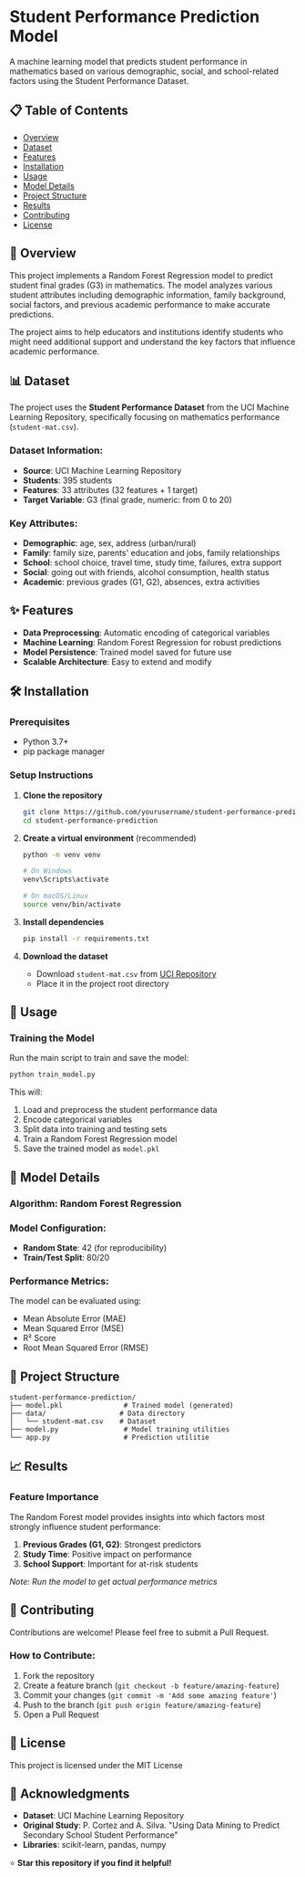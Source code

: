 # Student Performance Prediction Model

A machine learning model that predicts student performance in mathematics based on various demographic, social, and school-related factors using the Student Performance Dataset.

## 📋 Table of Contents

- [Overview](#overview)
- [Dataset](#dataset)
- [Features](#features)
- [Installation](#installation)
- [Usage](#usage)
- [Model Details](#model-details)
- [Project Structure](#project-structure)
- [Results](#results)
- [Contributing](#contributing)
- [License](#license)

## 🎯 Overview

This project implements a Random Forest Regression model to predict student final grades (G3) in mathematics. The model analyzes various student attributes including demographic information, family background, social factors, and previous academic performance to make accurate predictions.

The project aims to help educators and institutions identify students who might need additional support and understand the key factors that influence academic performance.

## 📊 Dataset

The project uses the **Student Performance Dataset** from the UCI Machine Learning Repository, specifically focusing on mathematics performance (`student-mat.csv`).

### Dataset Information:
- **Source**: UCI Machine Learning Repository
- **Students**: 395 students
- **Features**: 33 attributes (32 features + 1 target)
- **Target Variable**: G3 (final grade, numeric: from 0 to 20)

### Key Attributes:
- **Demographic**: age, sex, address (urban/rural)
- **Family**: family size, parents' education and jobs, family relationships
- **School**: school choice, travel time, study time, failures, extra support
- **Social**: going out with friends, alcohol consumption, health status
- **Academic**: previous grades (G1, G2), absences, extra activities

## ✨ Features

- **Data Preprocessing**: Automatic encoding of categorical variables
- **Machine Learning**: Random Forest Regression for robust predictions
- **Model Persistence**: Trained model saved for future use
- **Scalable Architecture**: Easy to extend and modify

## 🛠️ Installation

### Prerequisites
- Python 3.7+
- pip package manager

### Setup Instructions

1. **Clone the repository**
   ```bash
   git clone https://github.com/yourusername/student-performance-prediction.git
   cd student-performance-prediction
   ```

2. **Create a virtual environment** (recommended)
   ```bash
   python -m venv venv
   
   # On Windows
   venv\Scripts\activate
   
   # On macOS/Linux
   source venv/bin/activate
   ```

3. **Install dependencies**
   ```bash
   pip install -r requirements.txt
   ```

4. **Download the dataset**
   - Download `student-mat.csv` from [UCI Repository](https://archive.ics.uci.edu/ml/datasets/Student+Performance)
   - Place it in the project root directory

## 🚀 Usage

### Training the Model

Run the main script to train and save the model:

```bash
python train_model.py
```

This will:
1. Load and preprocess the student performance data
2. Encode categorical variables
3. Split data into training and testing sets
4. Train a Random Forest Regression model
5. Save the trained model as `model.pkl`


## 🤖 Model Details

### Algorithm: Random Forest Regression

### Model Configuration:
- **Random State**: 42 (for reproducibility)
- **Train/Test Split**: 80/20

### Performance Metrics:
The model can be evaluated using:
- Mean Absolute Error (MAE)
- Mean Squared Error (MSE)
- R² Score
- Root Mean Squared Error (RMSE)

## 📁 Project Structure

```
student-performance-prediction/
├── model.pkl               # Trained model (generated)
├── data/                  # Data directory
│   └── student-mat.csv    # Dataset
├── model.py                # Model training utilities
└── app.py                  # Prediction utilitie
```

## 📈 Results

### Feature Importance
The Random Forest model provides insights into which factors most strongly influence student performance:

1. **Previous Grades (G1, G2)**: Strongest predictors
2. **Study Time**: Positive impact on performance
4. **School Support**: Important for at-risk students


*Note: Run the model to get actual performance metrics*


## 🤝 Contributing

Contributions are welcome! Please feel free to submit a Pull Request.

### How to Contribute:
1. Fork the repository
2. Create a feature branch (`git checkout -b feature/amazing-feature`)
3. Commit your changes (`git commit -m 'Add some amazing feature'`)
4. Push to the branch (`git push origin feature/amazing-feature`)
5. Open a Pull Request



## 📄 License

This project is licensed under the MIT License 

## 🙏 Acknowledgments

- **Dataset**: UCI Machine Learning Repository
- **Original Study**: P. Cortez and A. Silva. "Using Data Mining to Predict Secondary School Student Performance"
- **Libraries**: scikit-learn, pandas, numpy


⭐ **Star this repository if you find it helpful!**
